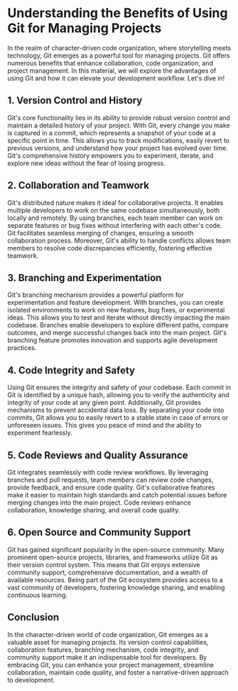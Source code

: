 # Understanding the Benefits of Using Git for Managing Projects

In the realm of character-driven code organization, where storytelling meets technology, Git emerges as a powerful tool for managing projects. Git offers numerous benefits that enhance collaboration, code organization, and project management. In this material, we will explore the advantages of using Git and how it can elevate your development workflow. Let's dive in!

## 1. Version Control and History

Git's core functionality lies in its ability to provide robust version control and maintain a detailed history of your project. With Git, every change you make is captured in a commit, which represents a snapshot of your code at a specific point in time. This allows you to track modifications, easily revert to previous versions, and understand how your project has evolved over time. Git's comprehensive history empowers you to experiment, iterate, and explore new ideas without the fear of losing progress.

## 2. Collaboration and Teamwork

Git's distributed nature makes it ideal for collaborative projects. It enables multiple developers to work on the same codebase simultaneously, both locally and remotely. By using branches, each team member can work on separate features or bug fixes without interfering with each other's code. Git facilitates seamless merging of changes, ensuring a smooth collaboration process. Moreover, Git's ability to handle conflicts allows team members to resolve code discrepancies efficiently, fostering effective teamwork.

## 3. Branching and Experimentation

Git's branching mechanism provides a powerful platform for experimentation and feature development. With branches, you can create isolated environments to work on new features, bug fixes, or experimental ideas. This allows you to test and iterate without directly impacting the main codebase. Branches enable developers to explore different paths, compare outcomes, and merge successful changes back into the main project. Git's branching feature promotes innovation and supports agile development practices.

## 4. Code Integrity and Safety

Using Git ensures the integrity and safety of your codebase. Each commit in Git is identified by a unique hash, allowing you to verify the authenticity and integrity of your code at any given point. Additionally, Git provides mechanisms to prevent accidental data loss. By separating your code into commits, Git allows you to easily revert to a stable state in case of errors or unforeseen issues. This gives you peace of mind and the ability to experiment fearlessly.

## 5. Code Reviews and Quality Assurance

Git integrates seamlessly with code review workflows. By leveraging branches and pull requests, team members can review code changes, provide feedback, and ensure code quality. Git's collaborative features make it easier to maintain high standards and catch potential issues before merging changes into the main project. Code reviews enhance collaboration, knowledge sharing, and overall code quality.

## 6. Open Source and Community Support

Git has gained significant popularity in the open-source community. Many prominent open-source projects, libraries, and frameworks utilize Git as their version control system. This means that Git enjoys extensive community support, comprehensive documentation, and a wealth of available resources. Being part of the Git ecosystem provides access to a vast community of developers, fostering knowledge sharing, and enabling continuous learning.

## Conclusion

In the character-driven world of code organization, Git emerges as a valuable asset for managing projects. Its version control capabilities, collaboration features, branching mechanism, code integrity, and community support make it an indispensable tool for developers. By embracing Git, you can enhance your project management, streamline collaboration, maintain code quality, and foster a narrative-driven approach to development.
